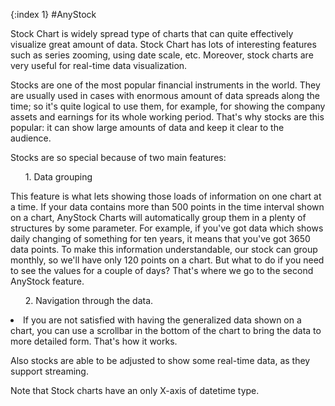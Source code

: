 {:index 1}
#AnyStock

<!-->Stock Chart is widely spread type of charts that can quite effectively visualize great amount of data. Stock Chart has lots of interesting features such as series zooming, using date scale, etc. Moreover, stock charts are very useful for real-time data visualization.<!-->

Stocks are one of the most popular financial instruments in the world. They are usually used in cases with enormous amount of data spreads along the time; so it's quite logical to use them, for example, for showing the company assets and earnings for its whole working period.
That's why stocks are this popular: it can show large amounts of data and keep it clear to the audience.


Stocks are so special because of two main features:
<ul>1. Data grouping</ul>
This feature is what lets showing those loads of information on one chart at a time. If your data contains more than 500 points in the time interval shown on a chart, AnyStock Charts will automatically group them in a plenty of structures by some parameter. 
For example, if you've got data which shows daily changing of something for ten years, it means that you've got 3650 data points. To make this information understandable, our stock can group monthly, so we'll have only 120 points on a chart. But what to do if you need to see the values for a couple of days? That's where we go to the second AnyStock feature.
<ul>2. Navigation through the data.</ul> 
<li>If you are not satisfied with having the generalized data shown on a chart, you can use a scrollbar in the bottom of the chart to bring the data to more detailed form. That's how it works.


Also stocks are able to be adjusted to show some real-time data, as they support streaming. 


Note that Stock charts have an only X-axis of datetime type.